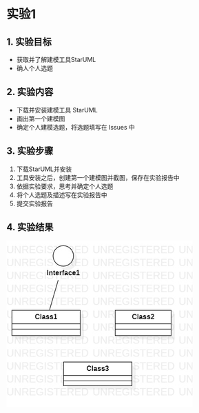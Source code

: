 #  实验1
## 1. 实验目标
  - 获取并了解建模工具StarUML
  - 确人个人选题
## 2. 实验内容
  - 下载并安装建模工具 StarUML
  - 画出第一个建模图
  - 确定个人建模选题，将选题填写在 Issues 中
## 3. 实验步骤
1. 下载StarUML并安装
2. 工具安装之后，创建第一个建模图并截图，保存在实验报告中
3. 依据实验要求，思考并确定个人选题
4. 将个人选题及描述写在实验报告中
5. 提交实验报告
## 4. 实验结果

![建模图片](./main.jpg)
